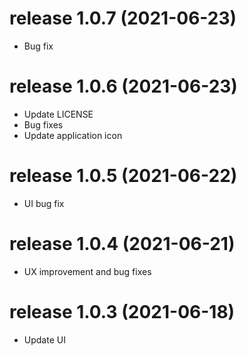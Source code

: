# release 1.0.7 (2021-06-23)
  * Bug fix

# release 1.0.6 (2021-06-23)
  * Update LICENSE
  * Bug fixes
  * Update application icon

# release 1.0.5 (2021-06-22)
  * UI bug fix

# release 1.0.4 (2021-06-21)
  * UX improvement and bug fixes

# release 1.0.3 (2021-06-18)
  * Update UI
